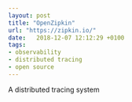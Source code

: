 ```yaml
---
layout: post
title: "OpenZipkin"
url: "https://zipkin.io/"
date:   2018-12-07 12:12:29 +0100
tags:
- observability
- distributed tracing
- open source
---
```

A distributed tracing system